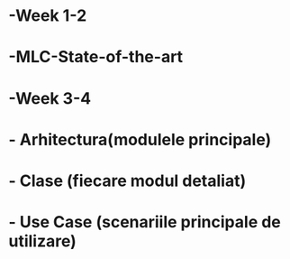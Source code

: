 # -Week 1-2
# -MLC-State-of-the-art

# -Week 3-4
# - Arhitectura(modulele principale)
# - Clase (fiecare modul detaliat)
# - Use Case (scenariile principale de utilizare)
